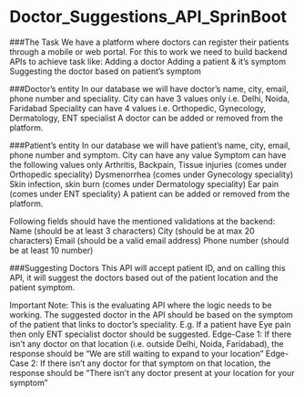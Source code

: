 # Doctor_Suggestions_API_SprinBoot

###The Task
We have a platform where doctors can register their patients through a mobile or web portal. For this to work we need to build backend APIs to achieve task like:
Adding a doctor
Adding a patient & it’s symptom
Suggesting the doctor based on patient’s symptom

###Doctor’s entity
In our database we will have doctor’s name, city, email, phone number and speciality.
City can have 3 values only i.e. Delhi, Noida, Faridabad
Speciality can have 4 values i.e. Orthopedic, Gynecology, Dermatology, ENT specialist
A doctor can be added or removed from the platform.

###Patient’s entity
In our database we will have patient’s name, city, email, phone number and symptom.
City can have any value
Symptom can have the following values only
Arthritis, Backpain, Tissue injuries (comes under Orthopedic speciality)
Dysmenorrhea (comes under Gynecology speciality)
Skin infection, skin burn (comes under Dermatology speciality)
Ear pain (comes under ENT speciality)
A patient can be added or removed from the platform.

Following fields should have the mentioned validations at the backend:
Name (should be at least 3 characters)
City (should be at max 20 characters)
Email (should be a valid email address)
Phone number (should be at least 10 number)

###Suggesting Doctors
This API will accept patient ID, and on calling this API, it will suggest the doctors based out of the patient location and the patient symptom.

Important Note: This is the evaluating API where the logic needs to be working. The suggested doctor in the API should be based on the symptom of the patient that links to doctor’s speciality. E.g.  If a patient have Eye pain then only ENT specialist doctor should be suggested.
Edge-Case 1: If there isn’t any doctor on that location (i.e. outside Delhi, Noida, Faridabad), the response should be “We are still waiting to expand to your location”
Edge-Case 2: If there isn’t any doctor for that symptom on that location, the response should be “There isn’t any doctor present at your location for your symptom”
